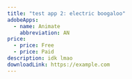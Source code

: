 ```yaml
---
title: "test app 2: electric boogaloo"
adobeApps:
  - name: Animate
    abbreviation: AN
price:
  - price: Free
  - price: Paid
description: idk lmao
downloadLink: https://example.com
---
```

